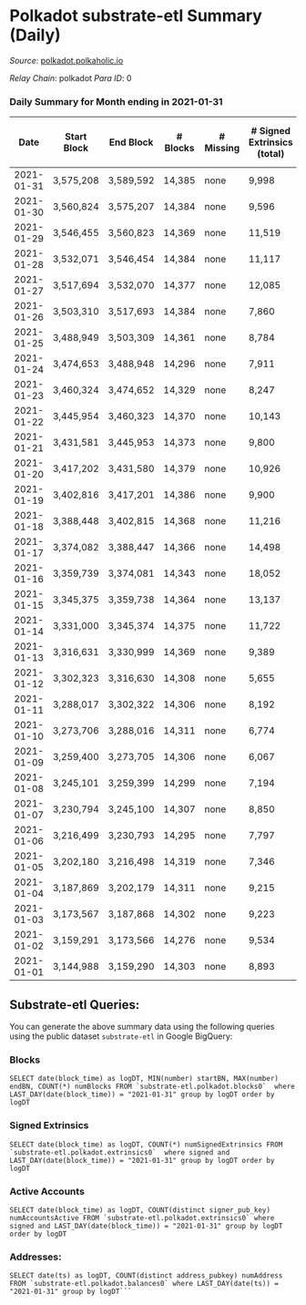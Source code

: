 # Polkadot substrate-etl Summary (Daily)

_Source_: [polkadot.polkaholic.io](https://polkadot.polkaholic.io)

*Relay Chain*: polkadot
*Para ID*: 0



### Daily Summary for Month ending in 2021-01-31


| Date | Start Block | End Block | # Blocks | # Missing | # Signed Extrinsics (total) | # Active Accounts | # Addresses with Balances | # Events | # Transfers | # XCM Transfers In | # XCM Transfers Out |
| ---- | ----------- | --------- | -------- | --------- | --------------------------- | ----------------- | ------------------------- | -------- | ----------- | ------------------ | ------------------- |
| 2021-01-31 | 3,575,208 | 3,589,592 | 14,385 | none  | 9,998 | 4,141 | 102,610 | 77,647 | 10,039 ($483,229,619) |   |   |
| 2021-01-30 | 3,560,824 | 3,575,207 | 14,384 | none  | 9,596 | 3,901 |  | 75,451 | 9,274 ($338,696,062) |   |   |
| 2021-01-29 | 3,546,455 | 3,560,823 | 14,369 | none  | 11,519 | 4,648 |  | 85,507 | 11,440 ($797,057,769) |   |   |
| 2021-01-28 | 3,532,071 | 3,546,454 | 14,384 | none  | 11,117 | 4,626 |  | 80,991 | 10,066 ($982,581,474) |   |   |
| 2021-01-27 | 3,517,694 | 3,532,070 | 14,377 | none  | 12,085 | 6,775 |  | 92,222 | 11,661 ($599,597,913) |   |   |
| 2021-01-26 | 3,503,310 | 3,517,693 | 14,384 | none  | 7,860 | 3,112 |  | 65,135 | 7,418 ($890,531,068) |   |   |
| 2021-01-25 | 3,488,949 | 3,503,309 | 14,361 | none  | 8,784 | 3,484 |  | 69,901 | 8,383 ($558,686,225) |   |   |
| 2021-01-24 | 3,474,653 | 3,488,948 | 14,296 | none  | 7,911 | 3,213 |  | 65,164 | 7,625 ($391,087,193) |   |   |
| 2021-01-23 | 3,460,324 | 3,474,652 | 14,329 | none  | 8,247 | 3,220 |  | 66,259 | 8,042 ($375,572,638) |   |   |
| 2021-01-22 | 3,445,954 | 3,460,323 | 14,370 | none  | 10,143 | 3,744 |  | 77,109 | 10,521 ($589,631,317) |   |   |
| 2021-01-21 | 3,431,581 | 3,445,953 | 14,373 | none  | 9,800 | 3,553 |  | 73,999 | 9,553 ($469,671,142) |   |   |
| 2021-01-20 | 3,417,202 | 3,431,580 | 14,379 | none  | 10,926 | 3,895 |  | 81,419 | 11,250 ($757,134,892) |   |   |
| 2021-01-19 | 3,402,816 | 3,417,201 | 14,386 | none  | 9,900 | 3,883 |  | 76,587 | 9,939 ($602,106,077) |   |   |
| 2021-01-18 | 3,388,448 | 3,402,815 | 14,368 | none  | 11,216 | 4,169 |  | 84,455 | 11,706 ($698,641,677) |   |   |
| 2021-01-17 | 3,374,082 | 3,388,447 | 14,366 | none  | 14,498 | 5,039 |  | 101,919 | 15,781 ($877,855,527) |   |   |
| 2021-01-16 | 3,359,739 | 3,374,081 | 14,343 | none  | 18,052 | 6,178 |  | 123,890 | 20,478 ($1,138,282,264) |   |   |
| 2021-01-15 | 3,345,375 | 3,359,738 | 14,364 | none  | 13,137 | 4,772 |  | 93,981 | 13,966 ($922,109,535) |   |   |
| 2021-01-14 | 3,331,000 | 3,345,374 | 14,375 | none  | 11,722 | 4,485 |  | 85,314 | 12,490 ($804,242,365) |   |   |
| 2021-01-13 | 3,316,631 | 3,330,999 | 14,369 | none  | 9,389 | 3,319 |  | 72,478 | 9,349 ($756,693,000) |   |   |
| 2021-01-12 | 3,302,323 | 3,316,630 | 14,308 | none  | 5,655 | 2,336 |  | 53,516 | 5,298 ($474,745,215) |   |   |
| 2021-01-11 | 3,288,017 | 3,302,322 | 14,306 | none  | 8,192 | 3,012 |  | 65,968 | 8,350 ($562,495,608) |   |   |
| 2021-01-10 | 3,273,706 | 3,288,016 | 14,311 | none  | 6,774 | 2,532 |  | 57,865 | 6,596 ($266,033,812) |   |   |
| 2021-01-09 | 3,259,400 | 3,273,705 | 14,306 | none  | 6,067 | 2,434 |  | 55,761 | 5,958 ($238,186,726) |   |   |
| 2021-01-08 | 3,245,101 | 3,259,399 | 14,299 | none  | 7,194 | 2,723 |  | 60,799 | 7,241 ($528,392,712) |   |   |
| 2021-01-07 | 3,230,794 | 3,245,100 | 14,307 | none  | 8,850 | 3,528 |  | 71,169 | 9,521 ($1,158,691,627) |   |   |
| 2021-01-06 | 3,216,499 | 3,230,793 | 14,295 | none  | 7,797 | 2,691 |  | 64,888 | 8,401 ($660,721,719) |   |   |
| 2021-01-05 | 3,202,180 | 3,216,498 | 14,319 | none  | 7,346 | 2,856 |  | 63,720 | 7,723 ($395,519,188) |   |   |
| 2021-01-04 | 3,187,869 | 3,202,179 | 14,311 | none  | 9,215 | 3,334 |  | 72,731 | 10,053 ($714,260,282) |   |   |
| 2021-01-03 | 3,173,567 | 3,187,868 | 14,302 | none  | 9,223 | 3,497 |  | 72,921 | 9,961 ($926,610,747) |   |   |
| 2021-01-02 | 3,159,291 | 3,173,566 | 14,276 | none  | 9,534 | 3,508 |  | 75,277 | 10,241 ($1,018,172,520) |   |   |
| 2021-01-01 | 3,144,988 | 3,159,290 | 14,303 | none  | 8,893 | 3,182 |  | 70,713 | 9,725 ($1,569,465,448) |   |   |

## Substrate-etl Queries:
You can generate the above summary data using the following queries using the public dataset `substrate-etl` in Google BigQuery:


### Blocks
```
SELECT date(block_time) as logDT, MIN(number) startBN, MAX(number) endBN, COUNT(*) numBlocks FROM `substrate-etl.polkadot.blocks0`  where LAST_DAY(date(block_time)) = "2021-01-31" group by logDT order by logDT
```


### Signed Extrinsics
```
SELECT date(block_time) as logDT, COUNT(*) numSignedExtrinsics FROM `substrate-etl.polkadot.extrinsics0`  where signed and LAST_DAY(date(block_time)) = "2021-01-31" group by logDT order by logDT
```


### Active Accounts
```
SELECT date(block_time) as logDT, COUNT(distinct signer_pub_key) numAccountsActive FROM `substrate-etl.polkadot.extrinsics0` where signed and LAST_DAY(date(block_time)) = "2021-01-31" group by logDT order by logDT
```


### Addresses:
```
SELECT date(ts) as logDT, COUNT(distinct address_pubkey) numAddress FROM `substrate-etl.polkadot.balances0` where LAST_DAY(date(ts)) = "2021-01-31" group by logDT```

